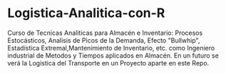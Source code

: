 # Logistica-Analitica-con-R
Curso de Tecnicas Analiticas para Almacén e Inventario: Procesos Estocásticos, Analisis de Picos de la Demanda, Efecto "Bullwhip", Estadística Extremal,Mantenimiento de Inventario, etc.
como Ingeniero industrial de Metodos y Tiempos aplicados en  Almacén.
En un futuro se verá la Logistica del Transporte en un Proyecto aparte en este Repo.
